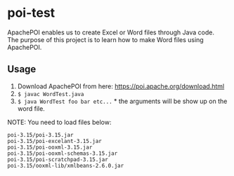 # poi-test

ApachePOI enables us to create Excel or Word files through Java code.  
The purpose of this project is to learn how to make Word files using ApachePOI.

## Usage

1. Download ApachePOI from here: https://poi.apache.org/download.html
2. `$ javac WordTest.java`
3. `$ java WordTest foo bar etc...` * the arguments will be show up on the word file.


NOTE: You need to load files below:

```
poi-3.15/poi-3.15.jar
poi-3.15/poi-excelant-3.15.jar
poi-3.15/poi-ooxml-3.15.jar
poi-3.15/poi-ooxml-schemas-3.15.jar
poi-3.15/poi-scratchpad-3.15.jar
poi-3.15/ooxml-lib/xmlbeans-2.6.0.jar
```
